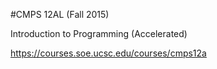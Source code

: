 #CMPS 12AL (Fall 2015)

Introduction to Programming (Accelerated)

https://courses.soe.ucsc.edu/courses/cmps12a
